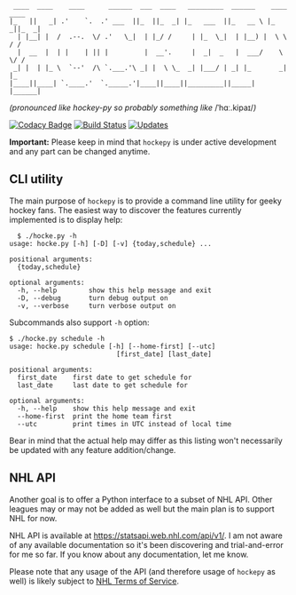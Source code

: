      ____  ____    ____      ______  ___  ____   _________  ______    ____  ____
    |_   ||   _| .'    `.  .' ___  ||_  ||_  _| |_   ___  ||_   __ \ |_  _||_  _|
      | |__| |  /  .--.  \/ .'   \_|  | |_/ /     | |_  \_|  | |__) |  \ \  / /
      |  __  |  | |    | || |         |  __'.     |  _|  _   |  ___/    \ \/ /
     _| |  | |_ \  `--'  /\ `.___.'\ _| |  \ \_  _| |___/ | _| |_       _|  |_
    |____||____| `.____.'  `._____.'|____||____||_________||_____|     |______|

_(pronounced like hockey-py so probably something like_ /ˈhɑː.kipaɪ/_)_

[![Codacy Badge](https://api.codacy.com/project/badge/Grade/88be5e28d236447b892bd9e6525bbff8)](https://app.codacy.com/app/geckon/hockepy?utm_source=github.com&utm_medium=referral&utm_content=geckon/hockepy&utm_campaign=Badge_Grade_Dashboard)
[![Build Status](https://travis-ci.org/geckon/hockepy.svg?branch=master)](https://travis-ci.org/geckon/hockepy)
[![Updates](https://pyup.io/repos/github/geckon/hockepy/shield.svg)](https://pyup.io/repos/github/geckon/hockepy/)


**Important:** Please keep in mind that `hockepy` is under active development
and any part can be changed anytime.

## CLI utility

The main purpose of `hockepy` is to provide a command line utility for geeky
hockey fans. The easiest way to discover the features currently implemented is
to display help:

      $ ./hocke.py -h
    usage: hocke.py [-h] [-D] [-v] {today,schedule} ...

    positional arguments:
      {today,schedule}

    optional arguments:
      -h, --help        show this help message and exit
      -D, --debug       turn debug output on
      -v, --verbose     turn verbose output on

Subcommands also support `-h` option:

    $ ./hocke.py schedule -h
    usage: hocke.py schedule [-h] [--home-first] [--utc]
                               [first_date] [last_date]

    positional arguments:
      first_date    first date to get schedule for
      last_date     last date to get schedule for

    optional arguments:
      -h, --help    show this help message and exit
      --home-first  print the home team first
      --utc         print times in UTC instead of local time

Bear in mind that the actual help may differ as this listing won't necessarily
be updated with any feature addition/change.

## NHL API

Another goal is to offer a Python interface to a subset of NHL API. Other
leagues may or may not be added as well but the main plan is to support NHL for
now.

NHL API is available at <https://statsapi.web.nhl.com/api/v1/>. I am not aware
of any available documentation so it's been discovering and trial-and-error for
me so far. If you know about any documentation, let me know.

Please note that any usage of the API (and therefore usage of `hockepy` as
well) is likely subject to
[NHL Terms of Service](https://www.nhl.com/info/terms-of-service).

